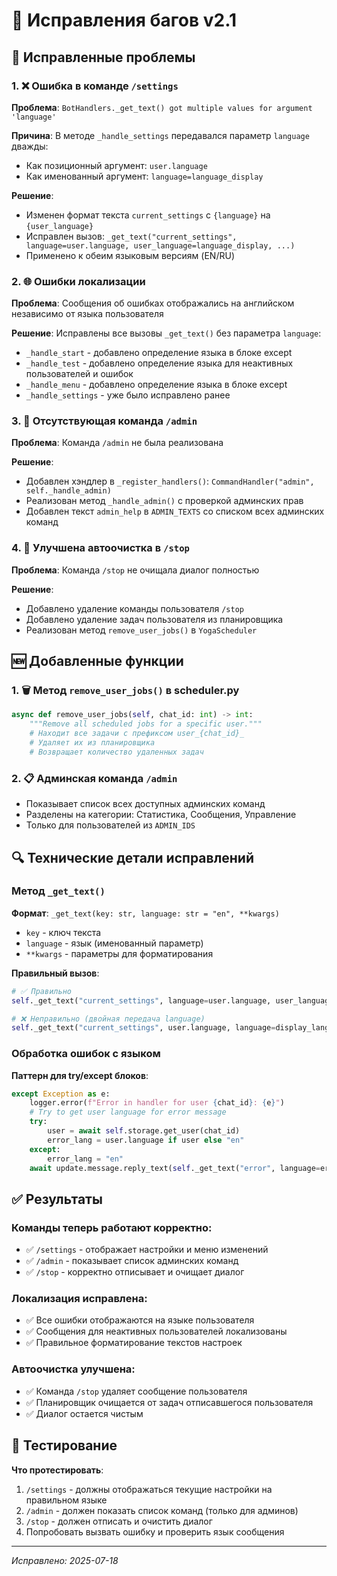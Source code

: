 # 🐛 Исправления багов v2.1

## 🔧 Исправленные проблемы

### 1. ❌ Ошибка в команде `/settings`
**Проблема**: `BotHandlers._get_text() got multiple values for argument 'language'`

**Причина**: В методе `_handle_settings` передавался параметр `language` дважды:
- Как позиционный аргумент: `user.language`  
- Как именованный аргумент: `language=language_display`

**Решение**:
- Изменен формат текста `current_settings` с `{language}` на `{user_language}`
- Исправлен вызов: `_get_text("current_settings", language=user.language, user_language=language_display, ...)`
- Применено к обеим языковым версиям (EN/RU)

### 2. 🌐 Ошибки локализации
**Проблема**: Сообщения об ошибках отображались на английском независимо от языка пользователя

**Решение**: Исправлены все вызовы `_get_text()` без параметра `language`:
- `_handle_start` - добавлено определение языка в блоке except  
- `_handle_test` - добавлено определение языка для неактивных пользователей и ошибок
- `_handle_menu` - добавлено определение языка в блоке except
- `_handle_settings` - уже было исправлено ранее

### 3. 🚫 Отсутствующая команда `/admin`
**Проблема**: Команда `/admin` не была реализована

**Решение**:
- Добавлен хэндлер в `_register_handlers()`: `CommandHandler("admin", self._handle_admin)`
- Реализован метод `_handle_admin()` с проверкой админских прав
- Добавлен текст `admin_help` в `ADMIN_TEXTS` со списком всех админских команд

### 4. 🧹 Улучшена автоочистка в `/stop`
**Проблема**: Команда `/stop` не очищала диалог полностью

**Решение**:
- Добавлено удаление команды пользователя `/stop`
- Добавлено удаление задач пользователя из планировщика
- Реализован метод `remove_user_jobs()` в `YogaScheduler`

## 🆕 Добавленные функции

### 1. 🗑️ Метод `remove_user_jobs()` в scheduler.py
```python
async def remove_user_jobs(self, chat_id: int) -> int:
    """Remove all scheduled jobs for a specific user."""
    # Находит все задачи с префиксом user_{chat_id}_
    # Удаляет их из планировщика
    # Возвращает количество удаленных задач
```

### 2. 📋 Админская команда `/admin`
- Показывает список всех доступных админских команд
- Разделены на категории: Статистика, Сообщения, Управление
- Только для пользователей из `ADMIN_IDS`

## 🔍 Технические детали исправлений

### Метод `_get_text()` 
**Формат**: `_get_text(key: str, language: str = "en", **kwargs)`
- `key` - ключ текста
- `language` - язык (именованный параметр)  
- `**kwargs` - параметры для форматирования

**Правильный вызов**:
```python
# ✅ Правильно
self._get_text("current_settings", language=user.language, user_language=display_lang, time=time)

# ❌ Неправильно (двойная передача language)  
self._get_text("current_settings", user.language, language=display_lang, time=time)
```

### Обработка ошибок с языком
**Паттерн для try/except блоков**:
```python
except Exception as e:
    logger.error(f"Error in handler for user {chat_id}: {e}")
    # Try to get user language for error message
    try:
        user = await self.storage.get_user(chat_id)
        error_lang = user.language if user else "en"
    except:
        error_lang = "en"
    await update.message.reply_text(self._get_text("error", language=error_lang))
```

## ✅ Результаты

### Команды теперь работают корректно:
- ✅ `/settings` - отображает настройки и меню изменений
- ✅ `/admin` - показывает список админских команд
- ✅ `/stop` - корректно отписывает и очищает диалог

### Локализация исправлена:
- ✅ Все ошибки отображаются на языке пользователя
- ✅ Сообщения для неактивных пользователей локализованы
- ✅ Правильное форматирование текстов настроек

### Автоочистка улучшена:
- ✅ Команда `/stop` удаляет сообщение пользователя
- ✅ Планировщик очищается от задач отписавшегося пользователя
- ✅ Диалог остается чистым

## 🧪 Тестирование

**Что протестировать**:
1. `/settings` - должны отображаться текущие настройки на правильном языке
2. `/admin` - должен показать список команд (только для админов)
3. `/stop` - должен отписать и очистить диалог  
4. Попробовать вызвать ошибку и проверить язык сообщения

---

*Исправлено: 2025-07-18* 